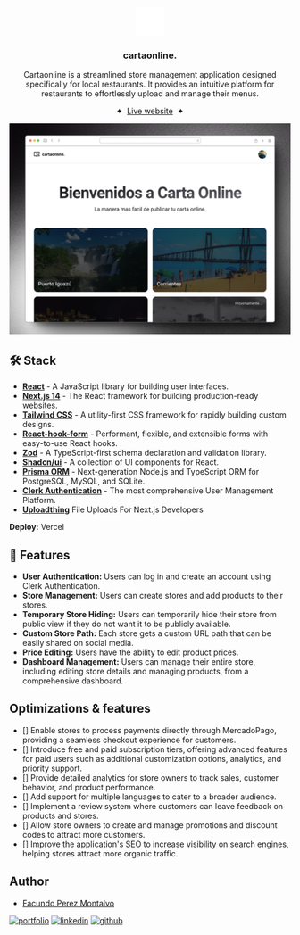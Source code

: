 <div align="center">
    <img src="public/favicon.ico" height="50px" width="auto" /> 
<h3>
 cartaonline.
</h3>
<p>Cartaonline is a streamlined store management application designed specifically for local restaurants. It provides an intuitive platform for restaurants to effortlessly upload and manage their menus.</p>

<span>&nbsp;✦&nbsp;</span>
<a href="https://cartaonline.facupm.dev">Live website</a>
<span>&nbsp;✦&nbsp;</span>

![App Screenshot](./public/screenshot.png)

</div>

## 🛠️ Stack

- [**React**](https://reactjs.org/) - A JavaScript library for building user interfaces.
- [**Next.js 14**](https://nextjs.org/) - The React framework for building production-ready websites.
- [**Tailwind CSS**](https://tailwindcss.com/) - A utility-first CSS framework for rapidly building custom designs.
- [**React-hook-form**](https://react-hook-form.com/) - Performant, flexible, and extensible forms with easy-to-use React hooks.
- [**Zod**](https://github.com/colinhacks/zod) - A TypeScript-first schema declaration and validation library.
- [**Shadcn/ui**](https://ui.shadcn.com/) - A collection of UI components for React.
- [**Prisma ORM**](https://www.prisma.io/) - Next-generation Node.js and TypeScript ORM for PostgreSQL, MySQL, and SQLite.
- [**Clerk Authentication**](https://clerk.com/) - The most comprehensive User Management Platform.
- [**Uploadthing**](https://uploadthing.com/) File Uploads For Next.js Developers

**Deploy:** Vercel

## 🚀 Features

- **User Authentication:** Users can log in and create an account using Clerk Authentication.
- **Store Management:** Users can create stores and add products to their stores.
- **Temporary Store Hiding:** Users can temporarily hide their store from public view if they do not want it to be publicly available.
- **Custom Store Path:** Each store gets a custom URL path that can be easily shared on social media.
- **Price Editing:** Users have the ability to edit product prices.
- **Dashboard Management:** Users can manage their entire store, including editing store details and managing products, from a comprehensive dashboard.

## Optimizations & features

- [] Enable stores to process payments directly through MercadoPago, providing a seamless checkout experience for customers.
- [] Introduce free and paid subscription tiers, offering advanced features for paid users such as additional customization options, analytics, and priority support.
- [] Provide detailed analytics for store owners to track sales, customer behavior, and product performance.
- [] Add support for multiple languages to cater to a broader audience.
- [] Implement a review system where customers can leave feedback on products and stores.
- [] Allow store owners to create and manage promotions and discount codes to attract more customers.
- [] Improve the application's SEO to increase visibility on search engines, helping stores attract more organic traffic.

## Author

- [Facundo Perez Montalvo](https://facuperezm.vercel.app)

[![portfolio](https://img.shields.io/badge/my_portfolio-000?style=for-the-badge&logo=ko-fi&logoColor=white)](https://facuperezm.vercel.app/)
[![linkedin](https://img.shields.io/badge/linkedin-0A66C2?style=for-the-badge&logo=linkedin&logoColor=white)](https://www.linkedin.com/in/facuperezm/)
[![github](https://img.shields.io/badge/github-555?style=for-the-badge&logo=github&logoColor=white)](https://github.com/facuperezm)
